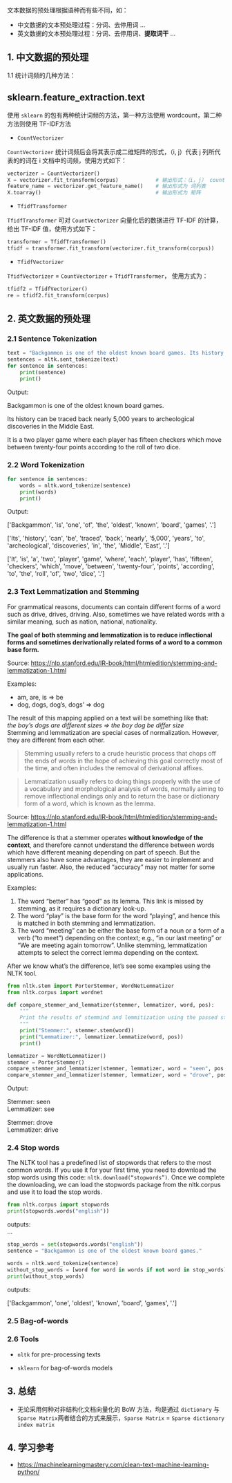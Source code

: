 

文本数据的预处理根据语种而有些不同，如：
- 中文数据的文本预处理过程：分词、去停用词 ...
- 英文数据的文本预处理过程：分词、去停用词、**提取词干** ...


## 1. 中文数据的预处理

1.1 统计词频的几种方法：

## sklearn.feature_extraction.text

使用 `sklearn` 的包有两种统计词频的方法，第一种方法使用 wordcount，第二种方法则使用 TF-IDF方法

- `CountVectorizer`

`CountVectorizer` 统计词频后会将其表示成二维矩阵的形式，（i, j）代表 j 列所代表的的词在 i 文档中的词频，使用方式如下：

```python
vectorizer = CountVectorizer()
X = vectorizer.fit_transform(corpus)            # 输出形式：（i，j） count
feature_name = vectorizer.get_feature_name()    # 输出形式为 词列表
X.toarray()                                     # 输出形式为 矩阵
```


- `TfidfTransformer`

`TfidfTransformer` 可对 `CountVectorizer` 向量化后的数据进行 TF-IDF 的计算，给出 TF-IDF 值，使用方式如下：

```python
transformer = TfidfTransformer()
tfidf = transformer.fit_transform(vectorizer.fit_transform(corpus))
```

- `TfidfVectorizer`

`TfidfVectorizer` = `CountVectorizer` + `TfidfTransformer`， 使用方式为：

```python
tfidf2 = TfidfVectorizer()
re = tfidf2.fit_transform(corpus)
```

## 2. 英文数据的预处理

### 2.1 Sentence Tokenization

```python
text = "Backgammon is one of the oldest known board games. Its history can be traced back nearly 5,000 years to archeological discoveries in the Middle East. It is a two player game where each player has fifteen checkers which move between twenty-four points according to the roll of two dice."
sentences = nltk.sent_tokenize(text)
for sentence in sentences:
    print(sentence)
    print()
```
Output:

Backgammon is one of the oldest known board games.

Its history can be traced back nearly 5,000 years to archeological discoveries in the Middle East.

It is a two player game where each player has fifteen checkers which move between twenty-four points according to the roll of two dice.

### 2.2 Word Tokenization

```python
for sentence in sentences:
    words = nltk.word_tokenize(sentence)
    print(words)
    print()
```
Output:

['Backgammon', 'is', 'one', 'of', 'the', 'oldest', 'known', 'board', 'games', '.']

['Its', 'history', 'can', 'be', 'traced', 'back', 'nearly', '5,000', 'years', 'to', 'archeological', 'discoveries', 'in', 'the', 'Middle', 'East', '.']

['It', 'is', 'a', 'two', 'player', 'game', 'where', 'each', 'player', 'has', 'fifteen', 'checkers', 'which', 'move', 'between', 'twenty-four', 'points', 'according', 'to', 'the', 'roll', 'of', 'two', 'dice', '.']

### 2.3 Text Lemmatization and Stemming

For grammatical reasons, documents can contain different forms of a word such as drive, drives, driving. Also, sometimes we have related words with a similar meaning, such as nation, national, nationality.

**The goal of both stemming and lemmatization is to reduce inflectional forms and sometimes derivationally related forms of a word to a common base form.**

Source: https://nlp.stanford.edu/IR-book/html/htmledition/stemming-and-lemmatization-1.html

Examples:
- am, are, is => be
- dog, dogs, dog’s, dogs’ => dog

The result of this mapping applied on a text will be something like that:   
*the boy’s dogs are different sizes => the boy dog be differ size*   
Stemming and lemmatization are special cases of normalization. However, they are different from each other.

> Stemming usually refers to a crude heuristic process that chops off the ends of words in the hope of achieving this goal correctly most of the time, and often includes the removal of derivational affixes.

> Lemmatization usually refers to doing things properly with the use of a vocabulary and morphological analysis of words, normally aiming to remove inflectional endings only and to return the base or dictionary form of a word, which is known as the lemma.

Source: https://nlp.stanford.edu/IR-book/html/htmledition/stemming-and-lemmatization-1.html

The difference is that a stemmer operates **without knowledge of the context**, and therefore cannot understand the difference between words which have different meaning depending on part of speech. But the stemmers also have some advantages, they are easier to implement and usually run faster. Also, the reduced “accuracy” may not matter for some applications.

Examples:
1. The word “better” has “good” as its lemma. This link is missed by stemming, as it requires a dictionary look-up.
2. The word “play” is the base form for the word “playing”, and hence this is matched in both stemming and lemmatization.
3. The word “meeting” can be either the base form of a noun or a form of a verb (“to meet”) depending on the context; e.g., “in our last meeting” or “We are meeting again tomorrow”. Unlike stemming, lemmatization attempts to select the correct lemma depending on the context.

After we know what’s the difference, let’s see some examples using the NLTK tool.

```python
from nltk.stem import PorterStemmer, WordNetLemmatizer
from nltk.corpus import wordnet

def compare_stemmer_and_lemmatizer(stemmer, lemmatizer, word, pos):
    """
    Print the results of stemmind and lemmitization using the passed stemmer, lemmatizer, word and pos (part of speech)
    """
    print("Stemmer:", stemmer.stem(word))
    print("Lemmatizer:", lemmatizer.lemmatize(word, pos))
    print()

lemmatizer = WordNetLemmatizer()
stemmer = PorterStemmer()
compare_stemmer_and_lemmatizer(stemmer, lemmatizer, word = "seen", pos = wordnet.VERB)
compare_stemmer_and_lemmatizer(stemmer, lemmatizer, word = "drove", pos = wordnet.VERB)
```
Output:  

Stemmer: seen  
Lemmatizer: see

Stemmer: drove  
Lemmatizer: drive  


### 2.4 Stop words

The NLTK tool has a predefined list of stopwords that refers to the most common words. If you use it for your first time, you need to download the stop words using this code: `nltk.download(“stopwords”)`. Once we complete the downloading, we can load the stopwords package from the nltk.corpus and use it to load the stop words.

```python
from nltk.corpus import stopwords
print(stopwords.words("english"))
```

outputs:  
...

```python
stop_words = set(stopwords.words("english"))
sentence = "Backgammon is one of the oldest known board games."

words = nltk.word_tokenize(sentence)
without_stop_words = [word for word in words if not word in stop_words]
print(without_stop_words)
```

outputs:

['Backgammon', 'one', 'oldest', 'known', 'board', 'games', '.']

### 2.5 Bag-of-words

### 2.6 Tools

- `nltk` for pre-processing texts

- `sklearn` for bag-of-words models


## 3. 总结

- 无论采用何种对非结构化文档向量化的 BoW 方法，均是通过 `dictionary` 与 `Sparse Matrix`两者结合的方式来展示，`Sparse Matrix` = `Sparse dictionary index matrix`


## 4. 学习参考

- https://machinelearningmastery.com/clean-text-machine-learning-python/
